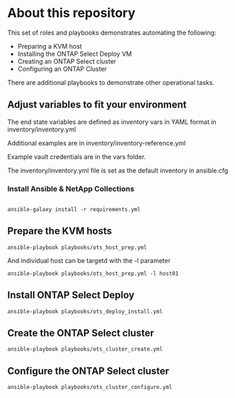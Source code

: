 # About this repository

This set of roles and playbooks demonstrates automating the following:
  - Preparing a KVM host
  - Installing the ONTAP Select Deploy VM
  - Creating an ONTAP Select cluster
  - Configuring an ONTAP Cluster

There are additional playbooks to demonstrate other operational tasks.

## Adjust variables to fit your environment

The end state variables are defined as inventory vars in YAML format in inventory/inventory.yml

Additional examples are in inventory/inventory-reference.yml

Example vault credentials are in the vars folder.

The inventory/inventory.yml file is set as the default inventory in ansible.cfg

### Install Ansible & NetApp Collections

```shell

ansible-galaxy install -r requirements.yml
```

## Prepare the KVM hosts

```shell
ansible-playbook playbooks/ots_host_prep.yml
```
And individual host can be targetd with the -l parameter

```shell
ansible-playbook playbooks/ots_host_prep.yml -l host01
```

## Install ONTAP Select Deploy

```shell
ansible-playbook playbooks/ots_deploy_install.yml 
```

## Create the ONTAP Select cluster

```shell
ansible-playbook playbooks/ots_cluster_create.yml 
```

## Configure the ONTAP Select cluster

```shell
ansible-playbook playbooks/ots_cluster_configure.yml 
```

